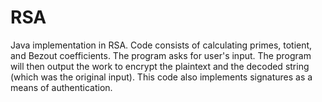 # RSA

Java implementation in RSA. Code consists of calculating primes, totient, and Bezout coefficients.
The program asks for user's input. The program will then output the work to encrypt the plaintext and
the decoded string (which was the original input). This code also implements signatures as a means of
authentication.
